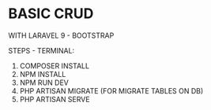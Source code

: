 <h1><b> BASIC CRUD </b></h1>

WITH LARAVEL 9 - BOOTSTRAP

STEPS - TERMINAL:

1. COMPOSER INSTALL
2. NPM INSTALL
3. NPM RUN DEV
4. PHP ARTISAN MIGRATE (FOR MIGRATE TABLES ON DB)
5. PHP ARTISAN SERVE
